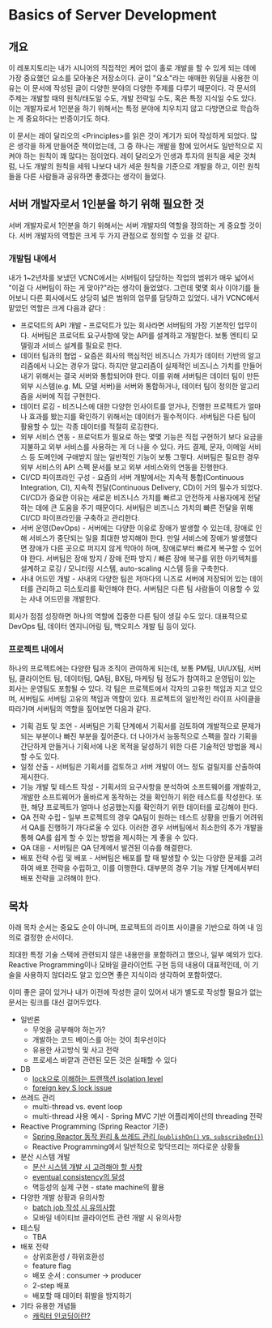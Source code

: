 # Basics of Server Development

## 개요

이 레포지토리는 내가 시니어의 직접적인 케어 없이 홀로 개발을 할 수 있게 되는 데에 가장 중요했던 요소를 모아놓은 저장소이다. 굳이 "요소"라는 애매한 워딩을 사용한 이유는 이 문서에 작성된 글이 다양한 분야의 다양한 주제를 다루기 때문이다. 각 문서의 주제는 개발할 때의 원칙/태도일 수도, 개발 전략일 수도, 혹은 특정 지식일 수도 있다. 이는 개발자로서 1인분을 하기 위해서는 특정 분야에 치우치지 않고 다방면으로 학습하는 게 중요하다는 반증이기도 하다.

이 문서는 레이 달리오의 \<Principles\>를 읽은 것이 계기가 되어 작성하게 되었다. 많은 생각을 하게 만들어준 책이었는데, 그 중 하나는 개발을 함에 있어서도 일반적으로 지켜야 하는 원칙이 꽤 많다는 점이었다. 레이 달리오가 인생과 투자의 원칙을 세운 것처럼, 나도 개발의 원칙을 세워 나보다 내가 세운 원칙을 기준으로 개발을 하고, 이런 원칙들을 다른 사람들과 공유하면 좋겠다는 생각이 들었다.

## 서버 개발자로서 1인분을 하기 위해 필요한 것

서버 개발자로서 1인분을 하기 위해서는 서버 개발자의 역할을 정의하는 게 중요할 것이다. 서버 개발자의 역할은 크게 두 가지 관점으로 정의할 수 있을 것 같다.

### 개발팀 내에서

내가 1~2년차를 보냈던 VCNC에서는 서버팀이 담당하는 작업의 범위가 매우 넓어서 "이걸 다 서버팀이 하는 게 맞아?"라는 생각이 들었었다. 그런데 몇몇 회사 이야기를 들어보니 다른 회사에서도 상당히 넓은 범위의 업무를 담당하고 있었다. 내가 VCNC에서 맡았던 역할은 크게 다음과 같다 :

* 프로덕트의 API 개발 - 프로덕트가 있는 회사라면 서버팀의 가장 기본적인 업무이다. 서버팀은 프로덕트 요구사항에 맞는 API를 설계하고 개발한다. 보통 엔티티 모델링과 서비스 설계를 필요로 한다.
* 데이터 팀과의 협업 - 요즘은 회사의 핵심적인 비즈니스 가치가 데이터 기반의 알고리즘에서 나오는 경우가 많다. 하지만 알고리즘이 실제적인 비즈니스 가치를 만들어내기 위해서는 결국 서버와 통합되어야 한다. 이를 위해 서버팀은 데이터 팀이 만든 외부 시스템(e.g. ML 모델 서버)을 서버와 통합하거나, 데이터 팀이 정의한 알고리즘을 서버에 직접 구현한다.
* 데이터 로깅 - 비즈니스에 대한 다양한 인사이트를 얻거나, 진행한 프로젝트가 얼마나 효과를 봤는지를 확인하기 위해서는 데이터가 필수적이다. 서버팀은 다른 팀이 활용할 수 있는 각종 데이터를 적절히 로깅한다.
* 외부 서비스 연동 - 프로덕트가 필요로 하는 몇몇 기능은 직접 구현하기 보다 요금을 지불하고 외부 서비스를 사용하는 게 더 나을 수 있다. 카드 결제, 문자, 이메일 서비스 등 도메인에 구애받지 않는 일반적인 기능이 보통 그렇다. 서버팀은 필요한 경우 외부 서비스의 API 스펙 문서를 보고 외부 서비스와의 연동을 진행한다.
* CI/CD 파이프라인 구성 - 요즘의 서버 개발에서는 지속적 통합(Continuous Integration, CI), 지속적 전달(Continuous Delivery, CD)이 거의 필수가 되었다. CI/CD가 중요한 이유는 새로운 비즈니스 가치를 빠르고 안전하게 사용자에게 전달하는 데에 큰 도움을 주기 때문이다. 서버팀은 비즈니스 가치의 빠른 전달을 위해 CI/CD 파이프라인을 구축하고 관리한다.
* 서버 운영(DevOps) - 서버에는 다양한 이유로 장애가 발생할 수 있는데, 장애로 인해 서비스가 중단되는 일을 최대한 방지해야 한다. 만일 서비스에 장애가 발생했다면 장애가 다른 곳으로 퍼지지 않게 막아야 하며, 장애로부터 빠르게 복구할 수 있어야 한다. 서버팀은 장애 방지 / 장애 전파 방지 / 빠른 장애 복구를 위한 아키텍처를 설계하고 로깅 / 모니터링 시스템, auto-scaling 시스템 등을 구축한다.
* 사내 어드민 개발 - 사내의 다양한 팀은 저마다의 니즈로 서버에 저장되어 있는 데이터를 관리하고 히스토리를 확인해야 한다. 서버팀은 다른 팀 사람들이 이용할 수 있는 사내 어드민을 개발한다.

회사가 점점 성장하면 하나의 역할에 집중한 다른 팀이 생길 수도 있다. 대표적으로 DevOps 팀, 데이터 엔지니어링 팀, 백오피스 개발 팀 등이 있다.

### 프로젝트 내에서

하나의 프로젝트에는 다양한 팀과 조직이 관여하게 되는데, 보통 PM팀, UI/UX팀, 서버팀, 클라이언트 팀, 데이터팀, QA팀, BX팀, 마케팅 팀 정도가 참여하고 운영팀이 있는 회사는 운영팀도 포함될 수 있다. 각 팀은 프로젝트에서 각자의 고유한 책임과 지고 있으며, 서버팀도 서버팀 고유의 책임과 역할이 있다. 프로젝트의 일반적인 라이프 사이클을 따라가며 서버팀의 역할을 짚어보면 다음과 같다.

- 기획 검토 및 조언 - 서버팀은 기획 단계에서 기획서를 검토하여 개발적으로 문제가 되는 부분이나 빠진 부분을 짚어준다. 더 나아가서 능동적으로 스펙을 잘라 기획을 간단하게 만들거나 기획서에 나온 목적을 달성하기 위한 다른 기술적인 방법을 제시할 수도 있다.
- 일정 산출 - 서버팀은 기획서를 검토하고 서버 개발이 어느 정도 걸릴지를 산출하여 제시한다.
- 기능 개발 및 테스트 작성 - 기획서의 요구사항을 분석하여 소프트웨어를 개발하고, 개발한 소프트웨어가 올바르게 동작하는 것을 확인하기 위한 테스트를 작성한다. 또한, 해당 프로젝트가 얼마나 성공했는지를 확인하기 위한 데이터를 로깅해야 한다.
- QA 전략 수립 - 일부 프로젝트의 경우 QA팀이 원하는 테스트 상황을 만들기 어려워서 QA를 진행하기 까다로울 수 있다. 이러한 경우 서버팀에서 최소한의 추가 개발을 통해 QA를 쉽게 할 수 있는 방법을 제시하는 게 좋을 수 있다.
- QA 대응 - 서버팀은 QA 단계에서 발견된 이슈를 해결한다.
- 배포 전략 수립 및 배포 - 서버팀은 배포를 할 때 발생할 수 있는 다양한 문제를 고려하여 배포 전략을 수립하고, 이를 이행한다. 대부분의 경우 기능 개발 단계에서부터 배포 전략을 고려해야 한다.

## 목차

아래 목차 순서는 중요도 순이 아니며, 프로젝트의 라이프 사이클을 기반으로 하여 내 임의로 결정한 순서이다.

최대한 특정 기술 스택에 관련되지 않은 내용만을 포함하려고 했으나, 일부 예외가 있다. Reactive Programming이나 모바일 클라이언트 구현 등의 내용이 대표적인데, 이 기술을 사용하지 않더라도 알고 있으면 좋은 지식이라 생각하여 포함하였다.

이미 좋은 글이 있거나 내가 이전에 작성한 글이 있어서 내가 별도로 작성할 필요가 없는 문서는 링크를 대신 걸어두었다.

* 일반론
  * 무엇을 공부해야 하는가?
  * 개발하는 코드 베이스를 아는 것이 최우선이다
  * 유용한 사고방식 및 사고 전략
  * 프로세스 바깥과 관련된 모든 것은 실패할 수 있다
* DB
  * [lock으로 이해하는 트랜잭션 isolation level](https://suhwan.dev/2019/06/09/transaction-isolation-level-and-lock/)
  * [foreign key S lock issue](http://www.chriscalender.com/advanced-innodb-deadlock-troubleshooting-what-show-innodb-status-doesnt-tell-you-and-what-diagnostics-you-should-be-looking-at/)
* 쓰레드 관리
  * multi-thread vs. event loop
  * multi-thread 사용 예시 - Spring MVC 기반 어플리케이션의 threading 전략
* Reactive Programming (Spring Reactor 기준)
  * [Spring Reactor 동작 원리 & 쓰레드 관리 (`publishOn()` vs. `subscribeOn()`)](/reactive-programming/how-spring-reactor-works.md)
  * Reactive Programming에서 일반적으로 맞닥뜨리는 까다로운 상황들
* 분산 시스템 개발
  * [분산 시스템 개발 시 고려해야 할 사항](/distributed-system/distributed-system-concerns.md)
  * [eventual consistency의 달성](/distributed-system/eventual-consistency.md)
  * 멱등성의 실제 구현 - state machine의 활용
* 다양한 개발 상황과 유의사항
  * [batch job 작성 시 유의사항](/situations-and-patterns/batch-job.md)
  * 모바일 네이티브 클라이언트 관련 개발 시 유의사항
* 테스팅 
  * TBA
* 배포 전략
  * 상위호환성 / 하위호환성
  * feature flag
  * 배포 순서 : consumer -> producer
  * 2-step 배포
  * 배포할 때 데이터 휘발을 방지하기
* 기타 유용한 개념들
  * [캐릭터 인코딩이란?](https://www.joelonsoftware.com/2003/10/08/the-absolute-minimum-every-software-developer-absolutely-positively-must-know-about-unicode-and-character-sets-no-excuses/)
